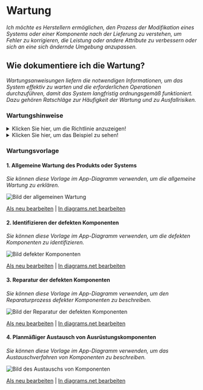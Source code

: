 # **Wartung**

*Ich möchte es Herstellern ermöglichen, den Prozess der Modifikation eines Systems oder einer Komponente nach der Lieferung zu verstehen, um Fehler zu korrigieren, die Leistung oder andere Attribute zu verbessern oder sich an eine sich ändernde Umgebung anzupassen.*

## **Wie dokumentiere ich die Wartung?**

*Wartungsanweisungen liefern die notwendigen Informationen, um das System effektiv zu warten und die erforderlichen Operationen durchzuführen, damit das System langfristig ordnungsgemäß funktioniert. Dazu gehören Ratschläge zur Häufigkeit der Wartung und zu Ausfallrisiken.*

 ### **Wartungshinweise**
<Details>
  <summary>Klicken Sie hier, um die Richtlinie anzuzeigen!</summary>
 
  - **Definition:** *Eine Wartungsanweisung ist ein technisches Kommunikationsdokument, das Empfehlungen und notwendige Informationen zur effektiven Wartung des Systems geben soll.*

  ```
Was beinhaltet die Dokumentation von Wartungsanleitungen?

1. Einführung der allgemeinen Wartung des Produkts oder Systems
    - Reinigung
    - Schmieren
    - Regelmäßige Inspektionen oder Wartungen. Diese können zeitbasiert oder nutzungsbasiert ausgeführt werden.
       - Wartung nach vorgegebenen Intervallen
       - Wartung nach vorgeschriebenen Kriterien
       - Wartung durch Integration von Analyse-, Mess- und regelmäßigen Testaktivitäten
    - Regelmäßige Anpassung der Maschinen, falls erforderlich
    - Wartungswerkzeuge
       - Verschiedene Werkzeuge, die zur Durchführung der Wartungsarbeiten erforderlich sind
2. Identifizieren der defekten Komponenten
    - Überwachung der Geräteleistung
    - So erkennen Sie eine defekte Komponente
    - Störungsbeseitigung
    - Nachweis der Fehlerbeseitigung
3. Reparatur der defekten Komponenten
    - Schritt-für-Schritt-Verfahren, die den Reparaturablauf beschreiben
    - Sehen Sie im Abschnitt Herstellung nach, wo Sie die Herstellungsanweisungen zum Wiederaufbau der defekten Komponenten finden
    - Überprüfung der Reparatur
    - Erforderliche Werkzeuge für die Reparatur
4. Austausch von Ausrüstungskomponenten nach Plan
    - Schritt-für-Schritt-Verfahren, die die Ersetzungssequenz beschreiben
    - Benötigtes Werkzeug zum Austausch der Komponenten

Wie visualisiert man den Wartungsprozess?
 1. Bilder
 2. Videos

```
</details>

<Details>
  <summary>Klicken Sie hier, um das Beispiel zu sehen!</summary>

#### *Beispiel 1:* [FarmBot Genesis V1.5](https://genesis.farm.bot/v1.5/Extras/maintenance)
</details>

### Wartungsvorlage
 
 #### 1. Allgemeine Wartung des Produkts oder Systems
 
   *Sie können diese Vorlage im App-Diagramm verwenden, um die allgemeine Wartung zu erklären.*
 
![Bild der allgemeinen Wartung](https://github.com/OPEN-NEXT/WP2.3-Guideline-and-templatefor-documentation-of-OSH-design-reuse/blob/main/Sources/Images/General%20Wartung%201.jpg)

 <a href="https://app.diagrams.net/#Hamerezoji1362%2Fdrawio-github%2Fmaster%2FGeneral%20maintenance.drawio">Als neu bearbeiten</a> | <a href="https://app.diagrams.net/#Hamerezoji1362%2Fdrawio-github%2Fmaster%2FGeneral%20maintenance.png">In diagrams.net bearbeiten</a>
 
 #### 2. Identifizieren der defekten Komponenten
 
 *Sie können diese Vorlage im App-Diagramm verwenden, um die defekten Komponenten zu identifizieren.*
 
![Bild defekter Komponenten](https://github.com/OPEN-NEXT/WP2.3-Guideline-and-templatefor-documentation-of-OSH-design-reuse/raw/main/Sources/Images/Identifying%20the%20defective%20components.jpg)

 <a href="https://app.diagrams.net/#Hamerezoji1362%2Fdrawio-github%2Fmaster%2FIdentifying%20the%20defective%20components.drawio">Als neu bearbeiten</a> | <a href="https://app.diagrams.net/#Hamerezoji1362%2Fdrawio-github%2Fmaster%2FIdentifying%20the%20defective%20components.png">In diagrams.net bearbeiten</a>
 
 #### 3. Reparatur der defekten Komponenten

 *Sie können diese Vorlage im App-Diagramm verwenden, um den Reparaturprozess defekter Komponenten zu beschreiben.*
 
![Bild der Reparatur der defekten Komponenten](https://github.com/OPEN-NEXT/WP2.3-Guideline-and-templatefor-documentation-of-OSH-design-reuse/blob/main/Sources/Images/Reparieren%20der%20defekten%20Komponenten%201.jpg)

 <a href="https://app.diagrams.net/#Hamerezoji1362%2Fdrawio-github%2Fmaster%2FRepairing%20the%20defective%20components.drawio">Als neu bearbeiten</a> | <a href="https://app.diagrams.net/#Hamerezoji1362%2Fdrawio-github%2Fmaster%2FRepairing%20the%20defective%20components.drawio.png">In diagrams.net bearbeiten</a>
 
 #### 4. Planmäßiger Austausch von Ausrüstungskomponenten

  *Sie können diese Vorlage im App-Diagramm verwenden, um das Austauschverfahren von Komponenten zu beschreiben.*
 
![Bild des Austauschs von Komponenten](https://github.com/OPEN-NEXT/WP2.3-Guideline-and-templatefor-documentation-of-OSH-design-reuse/blob/main/Sources/Images/Replacing%20die%20Teile%20oder%20Komponenten.jpg)

 <a href="https://app.diagrams.net/#Hamerezoji1362%2Fdrawio-github%2Fmaster%2FReplaceing%20the%20parts%20or%20components.drawio">Als neu bearbeiten</a> | <a href="https://app.diagrams.net/#Hamerezoji1362%2Fdrawio-github%2Fmaster%2FReplaceing%20the%20parts%20or%20components.drawio.png">In diagrams.net bearbeiten</a>
